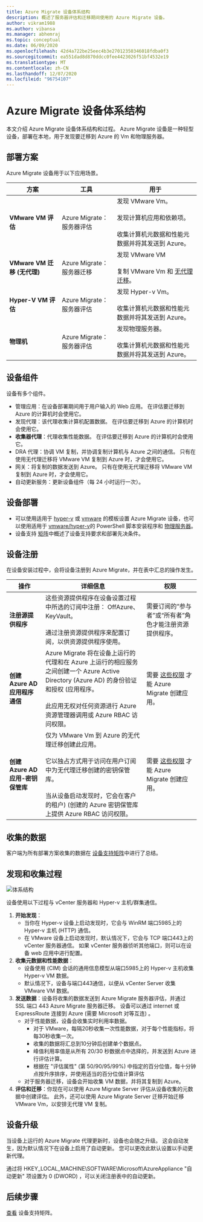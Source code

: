 ```yaml
---
title: Azure Migrate 设备体系结构
description: 概述了服务器评估和迁移期间使用的 Azure Migrate 设备。
author: vikram1988
ms.author: vibansa
ms.manager: abhemraj
ms.topic: conceptual
ms.date: 06/09/2020
ms.openlocfilehash: 42d4a722be25eec4b3e27012350346018fdba0f3
ms.sourcegitcommit: ea551dad8d870ddcc0fee4423026f51bf4532e19
ms.translationtype: MT
ms.contentlocale: zh-CN
ms.lasthandoff: 12/07/2020
ms.locfileid: "96754107"
---
```

# <a name="azure-migrate-appliance-architecture"></a>Azure Migrate 设备体系结构

本文介绍 Azure Migrate 设备体系结构和过程。 Azure Migrate 设备是一种轻型设备，部署在本地，用于发现要迁移到 Azure 的 Vm 和物理服务器。 

## <a name="deployment-scenarios"></a>部署方案

Azure Migrate 设备用于以下应用场景。

**方案** | **工具** | **用于** 
--- | --- | ---
**VMware VM 评估** | Azure Migrate：服务器评估 | 发现 VMware Vm。<br/><br/> 发现计算机应用和依赖项。<br/><br/> 收集计算机元数据和性能元数据并将其发送到 Azure。
**VMware VM 迁移 (无代理)** | Azure Migrate：服务器迁移 | 发现 VMware VM<br/><br/>  复制 VMware Vm 和 [无代理迁移](server-migrate-overview.md)。
**Hyper-V VM 评估** | Azure Migrate：服务器评估 | 发现 Hyper-v Vm。<br/><br/> 收集计算机元数据和性能元数据并将其发送到 Azure。
**物理机** |  Azure Migrate：服务器评估 |  发现物理服务器。<br/><br/> 收集计算机元数据和性能元数据并将其发送到 Azure。

## <a name="appliance-components"></a>设备组件

设备有多个组件。

- 管理应用：在设备部署期间用于用户输入的 Web 应用。 在评估要迁移到 Azure 的计算机时会使用它。
- 发现代理：该代理收集计算机配置数据。 在评估要迁移到 Azure 的计算机时会使用它。 
- **收集器代理**：代理收集性能数据。 在评估要迁移到 Azure 的计算机时会使用它。
- DRA 代理：协调 VM 复制，并协调复制计算机与 Azure 之间的通信。 只有在使用无代理迁移将 VMware VM 复制到 Azure 时，才会使用它。
- 网关：将复制的数据发送到 Azure。 只有在使用无代理迁移将 VMware VM 复制到 Azure 时，才会使用它。
- 自动更新服务：更新设备组件（每 24 小时运行一次）。



## <a name="appliance-deployment"></a>设备部署

- 可以使用适用于 [hyper-v](how-to-set-up-appliance-hyper-v.md) 或 [vmware](how-to-set-up-appliance-vmware.md) 的模板设置 Azure Migrate 设备，也可以使用适用于 [vmware/hyper-v](deploy-appliance-script.md)的 PowerShell 脚本安装程序和 [物理服务器](how-to-set-up-appliance-physical.md)。 
- 设备支持 [矩阵](migrate-appliance.md)中概述了设备支持要求和部署先决条件。


## <a name="appliance-registration"></a>设备注册

在设备安装过程中，会将设备注册到 Azure Migrate，并在表中汇总的操作发生。

**操作** | **详细信息** | **权限**
--- | --- | ---
**注册源提供程序** | 这些资源提供程序在设备设置过程中所选的订阅中注册： OffAzure、KeyVault。<br/><br/> 通过注册资源提供程序来配置订阅，以供资源提供程序使用。 | 需要订阅的“参与者”或“所有者”角色才能注册资源提供程序。
**创建 Azure AD 应用程序通信** | Azure Migrate 将在设备上运行的代理和在 Azure 上运行的相应服务之间创建一个 Azure Active Directory (Azure AD) 的身份验证和授权 (应用程序。<br/><br/> 此应用无权对任何资源进行 Azure 资源管理器调用或 Azure RBAC 访问权限。 | 需要 [这些权限](./tutorial-discover-vmware.md#prepare-an-azure-user-account) 才能 Azure Migrate 创建应用。
**创建 Azure AD 应用-密钥保管库** | 仅为 VMware Vm 到 Azure 的无代理迁移创建此应用。<br/><br/> 它以独占方式用于访问在用户订阅中为无代理迁移创建的密钥保管库。<br/><br/> 当从设备启动发现时，它会在客户的租户)  (创建的 Azure 密钥保管库上提供 Azure RBAC 访问权限。 | 需要 [这些权限](./tutorial-discover-vmware.md#prepare-an-azure-user-account) 才能 Azure Migrate 创建应用。



## <a name="collected-data"></a>收集的数据

客户端为所有部署方案收集的数据在 [设备支持矩阵](migrate-appliance.md)中进行了总结。

## <a name="discovery-and-collection-process"></a>发现和收集过程

![体系结构](./media/migrate-appliance-architecture/architecture1.png)

设备使用以下过程与 vCenter 服务器和 Hyper-v 主机/群集通信。

1. **开始发现**：
    - 当你在 Hyper-v 设备上启动发现时，它会与 WinRM 端口5985上的 Hyper-v 主机 (HTTP) 通信。
    - 在 VMware 设备上启动发现时，默认情况下，它会与 TCP 端口443上的 vCenter 服务器通信。 如果 vCenter 服务器侦听其他端口，则可以在设备 web 应用中进行配置。
2. **收集元数据和性能数据**：
    - 设备使用 (CIM) 会话的通用信息模型从端口5985上的 Hyper-v 主机收集 Hyper-v VM 数据。
    - 默认情况下，设备与端口443通信，以便从 vCenter Server 收集 VMware VM 数据。
3. **发送数据**：设备将收集的数据发送到 Azure Migrate 服务器评估，并通过 SSL 端口 443 Azure Migrate 服务器迁移。 设备可以通过 internet 或 ExpressRoute 连接到 Azure (需要 Microsoft 对等互连) 。
    - 对于性能数据，设备会收集实时利用率数据。
        - 对于 VMware，每隔20秒收集一次性能数据，对于每个性能指标，将每30秒收集一次。
        - 收集的数据将汇总到10分钟后创建单个数据点。
        - 峰值利用率值是从所有 20/30 秒数据点中选择的，并发送到 Azure 进行评估计算。
        - 根据在 "评估属性" (第 50/90/95/99%) 中指定的百分位值，每十分钟点按升序排序，并使用适当的百分位值计算评估
    - 对于服务器迁移，设备会开始收集 VM 数据，并将其复制到 Azure。
4. **评估和迁移**：你现在可以使用 Azure Migrate Server 评估从设备收集的元数据中创建评估。 此外，还可以使用 Azure Migrate Server 迁移开始迁移 VMware Vm，以安排无代理 VM 复制。

## <a name="appliance-upgrades"></a>设备升级

当设备上运行的 Azure Migrate 代理更新时，设备也会随之升级。 这会自动发生，因为默认情况下在设备上启用了自动更新。 您可以更改此默认设置以手动更新代理。

通过将 HKEY_LOCAL_MACHINE\SOFTWARE\Microsoft\AzureAppliance "自动更新" 项设置为 0 (DWORD) ，可以关闭注册表中的自动更新。


## <a name="next-steps"></a>后续步骤

[查看](migrate-appliance.md) 设备支持矩阵。